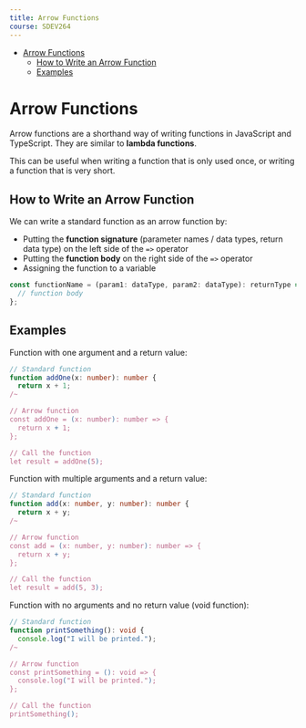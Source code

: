 ```yaml
---
title: Arrow Functions
course: SDEV264
---
```


- [Arrow Functions](#arrow-functions)
  - [How to Write an Arrow Function](#how-to-write-an-arrow-function)
  - [Examples](#examples)

# Arrow Functions

Arrow functions are a shorthand way of writing functions in JavaScript and TypeScript. They are similar to **lambda functions**.

This can be useful when writing a function that is only used once, or writing a function that is very short.

## How to Write an Arrow Function

We can write a standard function as an arrow function by:

- Putting the **function signature** (parameter names / data types, return data type) on the left side of the `=>` operator
- Putting the **function body** on the right side of the `=>` operator
- Assigning the function to a variable

```typescript
const functionName = (param1: dataType, param2: dataType): returnType => {
  // function body
};
```

## Examples

Function with one argument and a return value:

```typescript
// Standard function
function addOne(x: number): number {
  return x + 1;
/~

// Arrow function
const addOne = (x: number): number => {
  return x + 1;
};

// Call the function
let result = addOne(5);
```

Function with multiple arguments and a return value:

```typescript
// Standard function
function add(x: number, y: number): number {
  return x + y;
/~

// Arrow function
const add = (x: number, y: number): number => {
  return x + y;
};

// Call the function
let result = add(5, 3);
```

Function with no arguments and no return value (void function):

```typescript
// Standard function
function printSomething(): void {
  console.log("I will be printed.");
/~

// Arrow function
const printSomething = (): void => {
  console.log("I will be printed.");
};

// Call the function
printSomething();
```
